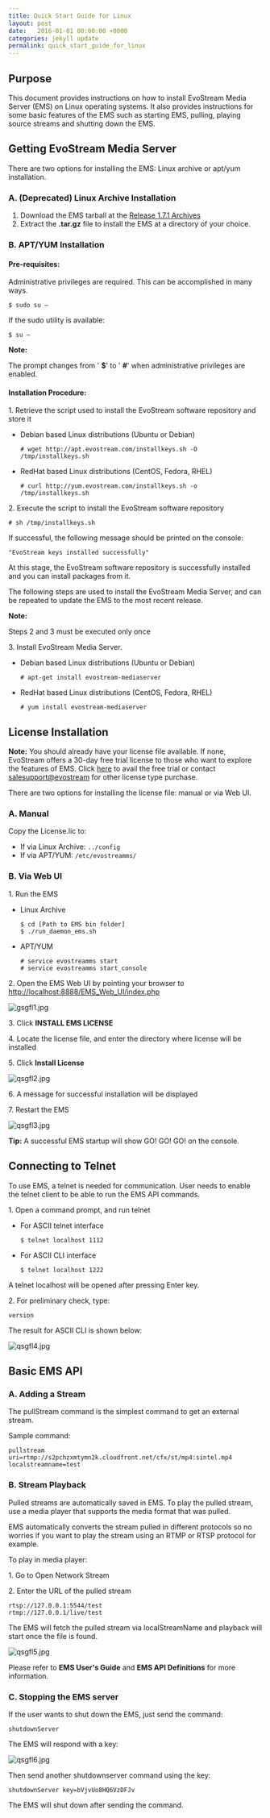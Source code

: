 ```yaml
---
title: Quick Start Guide for Linux
layout: post
date:   2016-01-01 00:00:00 +0000
categories: jekyll update
permalink: quick_start_guide_for_linux
---
```


## Purpose

This document provides instructions on how to install EvoStream Media Server (EMS) on Linux operating systems. It also provides instructions for some basic features of the EMS such as starting EMS, pulling, playing source streams and shutting down the EMS.





## Getting EvoStream Media Server

There are two options for installing the EMS: Linux archive or apt/yum installation.

### A.	(Deprecated) Linux Archive Installation

1. Download the EMS tarball at the [Release 1.7.1 Archives](http://tarballs.evostream.com/release/4491/)
2. Extract the **.tar.gz** file to install the EMS at a directory of your choice.



### B.	APT/YUM Installation

#### Pre-requisites:

Administrative privileges are required. This can be accomplished in many ways.

``` 
$ sudo su –
```

If the sudo utility is available:

``` 
$ su –
```

**Note:**

The prompt changes from ' **$**' to ' **#**' when administrative privileges are enabled.



#### Installation Procedure:

1\. Retrieve the script used to install the EvoStream software repository and store it

- Debian based Linux distributions (Ubuntu or Debian)  
  
  ``` 
  # wget http://apt.evostream.com/installkeys.sh -O /tmp/installkeys.sh
  ```
  
- RedHat based Linux distributions (CentOS, Fedora, RHEL)  
  
  ``` 
  # curl http://yum.evostream.com/installkeys.sh -o /tmp/installkeys.sh
  ```

2\. Execute the script to install the EvoStream software repository  

``` 
# sh /tmp/installkeys.sh
```

If successful, the following message should be printed on the console:  

``` 
"EvoStream keys installed successfully"
```

At this stage, the EvoStream software repository is successfully installed and you can install packages from it.

The following steps are used to install the EvoStream Media Server, and can be repeated to update the EMS to the most recent release.

**Note:**

Steps 2 and 3 must be executed only once

3\. Install EvoStream Media Server.

- Debian based Linux distributions (Ubuntu or Debian)  
  
  ``` 
  # apt-get install evostream-mediaserver
  ```
  
- RedHat based Linux distributions (CentOS, Fedora, RHEL)  
  
  ``` 
  # yum install evostream-mediaserver
  ```





## License Installation
**Note:** You should already have your license file available. If none, EvoStream offers a 30-day free trial license to those who want to explore the features of EMS. Click [here](https://evostream.com/free-trial/) to avail the free trial or contact [salesupport@evostream](salesupport@evostream) for other license type purchase.

There are two options for installing the license file: manual or via Web UI.

### A.	Manual

Copy the License.lic to:

- If via Linux Archive: `../config`
- If via APT/YUM: `/etc/evostreamms/`



### B.	Via Web UI

1\. Run the EMS

- Linux Archive  
  
  ``` 
  $ cd [Path to EMS bin folder]
  $ ./run_daemon_ems.sh
  ```
  
- APT/YUM  
  
  ``` 
  # service evostreamms start
  # service evostreamms start_console
  ```

2\. Open the EMS Web UI by pointing your browser to [http://localhost:8888/EMS_Web_UI/index.php](http://localhost:8888/EMS_Web_UI/index.php)

   ![gsgfl1.jpg]({{site.baseurl}}/assets/qsgfl1.jpg)

3\. Click **INSTALL EMS LICENSE**

4\. Locate the license file, and enter the directory where license will be installed

5\. Click **Install License**

   ![qsgfl2.jpg]({{site.baseurl}}/assets/qsgfl2.jpg)

6\. A message for successful installation will be displayed

7\. Restart the EMS

   ![qsgfl3.jpg]({{site.baseurl}}/assets/qsgfl3.jpg)

**Tip:** A successful EMS startup will show GO! GO! GO! on the console.





## Connecting to Telnet

To use EMS, a telnet is needed for communication. User needs to enable the telnet client to be able to run the EMS API commands.

1\. Open a command prompt, and run telnet

- For ASCII telnet interface  
  
  ``` 
  $ telnet localhost 1112
  ```
  
- For ASCII CLI interface  
  
  ``` 
  $ telnet localhost 1222
  ```

A telnet localhost will be opened after pressing Enter key.

2\. For preliminary check, type:  

``` 
version
```

The result for ASCII CLI is shown below:

![qsgfl4.jpg]({{site.baseurl}}/assets/qsgfl4.jpg)





## Basic EMS API

### A.	Adding a Stream

The pullStream command is the simplest command to get an external stream.

Sample command:  

``` 
pullstream uri=rtmp://s2pchzxmtymn2k.cloudfront.net/cfx/st/mp4:sintel.mp4 localstreamname=test
```



### B.	Stream Playback

Pulled streams are automatically saved in EMS. To play the pulled stream, use a media player that supports the media format that was pulled.

EMS automatically converts the stream pulled in different protocols so no worries if you want to play the stream using an RTMP or RTSP protocol for example.

To play in media player:

1\. Go to Open Network Stream

2\. Enter the URL of the pulled stream  

``` 
rtsp://127.0.0.1:5544/test
rtmp://127.0.0.1/live/test
```

The EMS will fetch the pulled stream via localStreamName and playback will start once the file is found.

![qsgfl5.jpg]({{site.baseurl}}/assets/qsgfl5.jpg)

Please refer to **EMS User's Guide** and **EMS API Definitions** for more information.



### C.	Stopping the EMS server

If the user wants to shut down the EMS, just send the command:  

``` 
shutdownServer
```

The EMS will respond with a key:

![qsgfl6.jpg]({{site.baseurl}}/assets/qsgfl6.jpg)

Then send another shutdownserver command using the key:  

``` 
shutdownServer key=bVjvUo8HQ6VzDFJv
```

The EMS will shut down after sending the command.
